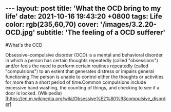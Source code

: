 ---                                                                   layout: post
title: 'What the OCD bring to my life'
date:   2021-10-16 19:43:20 +0800
tags: Life
color: rgb(235,60,70)
cover: '/images/3.2.20-OCD.jpg'
subtitle: 'The feeling of a OCD sufferer'
---

#What's the OCD

Obsessive–compulsive disorder (OCD) is a mental and behavioral disorder in which a person has certain thoughts repeatedly (called "obsessions") and/or feels the need to perform certain routines repeatedly (called "compulsions") to an extent that generates distress or impairs general functioning.The person is unable to control either the thoughts or activities for more than a short period of time.Common compulsions include excessive hand washing, the counting of things, and checking to see if a door is locked. (Wikipedia)[https://en.m.wikipedia.org/wiki/Obsessive%E2%80%93compulsive_disorder]

